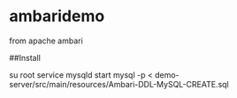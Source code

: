 # ambaridemo
from apache ambari

##Install

su root
service mysqld start
mysql -p<password>  <  demo-server/src/main/resources/Ambari-DDL-MySQL-CREATE.sql


